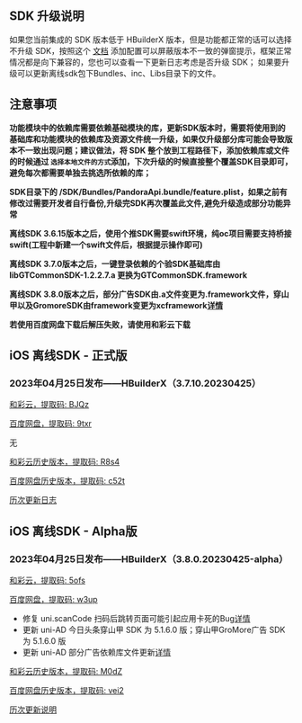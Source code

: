 ## SDK 升级说明
如果您当前集成的 SDK 版本低于 HBuilderX 版本，但是功能都正常的话可以选择不升级 SDK，按照这个 [文档](https://ask.dcloud.net.cn/article/35627) 添加配置可以屏蔽版本不一致的弹窗提示，框架正常情况都是向下兼容的，您也可以查看一下更新日志考虑是否升级 SDK； 如果要升级可以更新离线sdk包下Bundles、inc、Libs目录下的文件。

## 注意事项
**功能模块中的依赖库需要依赖基础模块的库，更新SDK版本时，需要将使用到的基础库和功能模块的依赖库及资源文件统一升级，如果仅升级部分库可能会导致版本不一致出现问题；建议做法，将 SDK 整个放到工程路径下，添加依赖库或文件的时候通过 `选择本地文件的方式`添加，下次升级的时候直接整个覆盖SDK目录即可，避免每次都需要单独去挑选所依赖的库；**

**SDK目录下的 /SDK/Bundles/PandoraApi.bundle/feature.plist，如果之前有修改过需要开发者自行备份,升级完SDK再次覆盖此文件,避免升级造成部分功能异常**

**离线SDK 3.6.15版本之后，使用个推SDK需要swift环境，纯oc项目需要支持桥接swift(工程中新建一个swift文件后，根据提示操作即可)**

**离线SDK 3.7.0版本之后，一键登录依赖的个验SDK基础库由libGTCommonSDK-1.2.2.7.a 更换为GTCommonSDK.framework**

**离线SDK 3.8.0版本之后，部分广告SDK由.a文件变更为.framework文件，穿山甲以及GromoreSDK由framework变更为xcframework[详情](https://nativesupport.dcloud.net.cn/AppDocs/usemodule/iOSModuleConfig/uniad.html)**

**若使用百度网盘下载后解压失败，请使用和彩云下载**


## iOS 离线SDK - 正式版

### 2023年04月25日发布——HBuilderX（3.7.10.20230425） 

[和彩云，提取码: BJQz](https://caiyun.139.com/m/i?115CepUD2n12z) 

[百度网盘，提取码: 9txr](https://pan.baidu.com/s/1-lV5IJIIwiRcGUSBoVZf9w?pwd=9txr)

无

[和彩云历史版本，提取码: R8s4](https://caiyun.139.com/m/i?115CepUoY71oX) 

[百度网盘历史版本，提取码: c52t](https://pan.baidu.com/s/1H6wVEL52fXbje-2vrxIloA?pwd=c52t)

[历次更新日志](AppDocs/download/update_history_iOS_release.md)


## iOS 离线SDK - Alpha版

### 2023年04月25日发布——HBuilderX（3.8.0.20230425-alpha）

[和彩云，提取码: 5ofs](https://caiyun.139.com/m/i?115Cnr50YIPtA)

[百度网盘，提取码: w3up](https://pan.baidu.com/s/1WNh9QiF9m41tkE50lH2EUw?pwd=w3up)

+ 修复 uni.scanCode 扫码后跳转页面可能引起应用卡死的Bug[详情](https://ask.dcloud.net.cn/question/160090)
+ 更新 uni-AD 今日头条穿山甲 SDK 为 5.1.6.0 版；穿山甲GroMore广告 SDK 为 5.1.6.0 版
+ 更新 uni-AD 部分广告依赖库文件更新[详情](https://nativesupport.dcloud.net.cn/AppDocs/usemodule/iOSModuleConfig/uniad.html)

[和彩云历史版本，提取码: M0dZ](https://caiyun.139.com/m/i?115CepZ7m2JBv) 

[百度网盘历史版本，提取码: vei2](https://pan.baidu.com/s/1Jl9C2zaL0uuRoMMV_jEUzw?pwd=vei2)

[历次更新说明](AppDocs/download/update_history_iOS_alpha.md)
